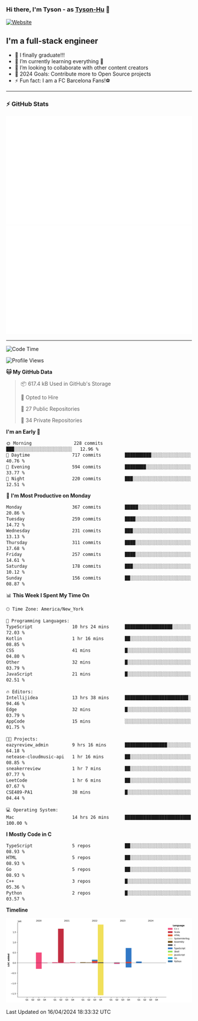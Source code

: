 ### Hi there, I'm Tyson - as [Tyson-Hu][website] 👋

[![Website](https://img.shields.io/website?label=Tianzhe.me&style=for-the-badge&url=https%3A%2F%2Ftianzhe.me)](https://tianzhe.me)


## I'm a full-stack engineer

- 🔭 I finally graduate!!!
- 🌱 I’m currently learning everything 🤣
- 👯 I’m looking to collaborate with other content creators
- 🥅 2024 Goals: Contribute more to Open Source projects
- ⚡ Fun fact: I am a FC Barcelona Fans!⚽️

---

### ⚡️ GitHub Stats
![](https://raw.githubusercontent.com/Tyson-Hu/github-stats-card/master/generated/overview.svg)
![](https://raw.githubusercontent.com/Tyson-Hu/github-stats-card/master/generated/languages.svg)

---

<!--START_SECTION:waka-->
![Code Time](http://img.shields.io/badge/Code%20Time-114%20hrs%201%20min-blue)

![Profile Views](http://img.shields.io/badge/Profile%20Views-0-blue)

**🐱 My GitHub Data** 

> 📦 617.4 kB Used in GitHub's Storage 
 > 
> 💼 Opted to Hire
 > 
> 📜 27 Public Repositories 
 > 
> 🔑 34 Private Repositories 
 > 
**I'm an Early 🐤** 

```text
🌞 Morning                228 commits         ███░░░░░░░░░░░░░░░░░░░░░░   12.96 % 
🌆 Daytime                717 commits         ██████████░░░░░░░░░░░░░░░   40.76 % 
🌃 Evening                594 commits         ████████░░░░░░░░░░░░░░░░░   33.77 % 
🌙 Night                  220 commits         ███░░░░░░░░░░░░░░░░░░░░░░   12.51 % 
```
📅 **I'm Most Productive on Monday** 

```text
Monday                   367 commits         █████░░░░░░░░░░░░░░░░░░░░   20.86 % 
Tuesday                  259 commits         ████░░░░░░░░░░░░░░░░░░░░░   14.72 % 
Wednesday                231 commits         ███░░░░░░░░░░░░░░░░░░░░░░   13.13 % 
Thursday                 311 commits         ████░░░░░░░░░░░░░░░░░░░░░   17.68 % 
Friday                   257 commits         ████░░░░░░░░░░░░░░░░░░░░░   14.61 % 
Saturday                 178 commits         ███░░░░░░░░░░░░░░░░░░░░░░   10.12 % 
Sunday                   156 commits         ██░░░░░░░░░░░░░░░░░░░░░░░   08.87 % 
```


📊 **This Week I Spent My Time On** 

```text
🕑︎ Time Zone: America/New_York

💬 Programming Languages: 
TypeScript               10 hrs 24 mins      ██████████████████░░░░░░░   72.03 % 
Kotlin                   1 hr 16 mins        ██░░░░░░░░░░░░░░░░░░░░░░░   08.85 % 
CSS                      41 mins             █░░░░░░░░░░░░░░░░░░░░░░░░   04.80 % 
Other                    32 mins             █░░░░░░░░░░░░░░░░░░░░░░░░   03.79 % 
JavaScript               21 mins             █░░░░░░░░░░░░░░░░░░░░░░░░   02.51 % 

🔥 Editors: 
Intellijidea             13 hrs 38 mins      ████████████████████████░   94.46 % 
Edge                     32 mins             █░░░░░░░░░░░░░░░░░░░░░░░░   03.79 % 
AppCode                  15 mins             ░░░░░░░░░░░░░░░░░░░░░░░░░   01.75 % 

🐱‍💻 Projects: 
eazyreview_admin         9 hrs 16 mins       ████████████████░░░░░░░░░   64.18 % 
netease-cloudmusic-api   1 hr 16 mins        ██░░░░░░░░░░░░░░░░░░░░░░░   08.85 % 
sneakerreview            1 hr 7 mins         ██░░░░░░░░░░░░░░░░░░░░░░░   07.77 % 
LeetCode                 1 hr 6 mins         ██░░░░░░░░░░░░░░░░░░░░░░░   07.67 % 
CSE489-PA1               38 mins             █░░░░░░░░░░░░░░░░░░░░░░░░   04.44 % 

💻 Operating System: 
Mac                      14 hrs 26 mins      █████████████████████████   100.00 % 
```

**I Mostly Code in C** 

```text
TypeScript               5 repos             ██░░░░░░░░░░░░░░░░░░░░░░░   08.93 % 
HTML                     5 repos             ██░░░░░░░░░░░░░░░░░░░░░░░   08.93 % 
Go                       5 repos             ██░░░░░░░░░░░░░░░░░░░░░░░   08.93 % 
C++                      3 repos             █░░░░░░░░░░░░░░░░░░░░░░░░   05.36 % 
Python                   2 repos             █░░░░░░░░░░░░░░░░░░░░░░░░   03.57 % 
```



**Timeline**

![Lines of Code chart](https://raw.githubusercontent.com/Tyson-Hu/Tyson-Hu/main/assets/bar_graph.png)


 Last Updated on 16/04/2024 18:33:32 UTC
<!--END_SECTION:waka-->


[website]: https://github.com/Tyson-Hu
